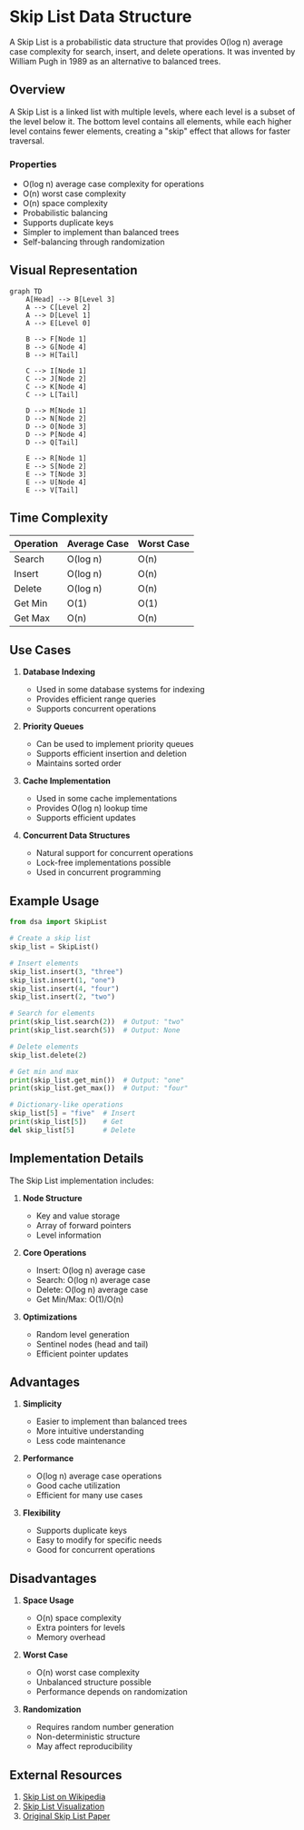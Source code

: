 # Skip List Data Structure

A Skip List is a probabilistic data structure that provides O(log n) average case complexity for search, insert, and delete operations. It was invented by William Pugh in 1989 as an alternative to balanced trees.

## Overview

A Skip List is a linked list with multiple levels, where each level is a subset of the level below it. The bottom level contains all elements, while each higher level contains fewer elements, creating a "skip" effect that allows for faster traversal.

### Properties

- O(log n) average case complexity for operations
- O(n) worst case complexity
- O(n) space complexity
- Probabilistic balancing
- Supports duplicate keys
- Simpler to implement than balanced trees
- Self-balancing through randomization

## Visual Representation

```mermaid
graph TD
    A[Head] --> B[Level 3]
    A --> C[Level 2]
    A --> D[Level 1]
    A --> E[Level 0]
    
    B --> F[Node 1]
    B --> G[Node 4]
    B --> H[Tail]
    
    C --> I[Node 1]
    C --> J[Node 2]
    C --> K[Node 4]
    C --> L[Tail]
    
    D --> M[Node 1]
    D --> N[Node 2]
    D --> O[Node 3]
    D --> P[Node 4]
    D --> Q[Tail]
    
    E --> R[Node 1]
    E --> S[Node 2]
    E --> T[Node 3]
    E --> U[Node 4]
    E --> V[Tail]
```

## Time Complexity

| Operation | Average Case | Worst Case |
|-----------|--------------|------------|
| Search    | O(log n)     | O(n)       |
| Insert    | O(log n)     | O(n)       |
| Delete    | O(log n)     | O(n)       |
| Get Min   | O(1)         | O(1)       |
| Get Max   | O(n)         | O(n)       |

## Use Cases

1. **Database Indexing**
   - Used in some database systems for indexing
   - Provides efficient range queries
   - Supports concurrent operations

2. **Priority Queues**
   - Can be used to implement priority queues
   - Supports efficient insertion and deletion
   - Maintains sorted order

3. **Cache Implementation**
   - Used in some cache implementations
   - Provides O(log n) lookup time
   - Supports efficient updates

4. **Concurrent Data Structures**
   - Natural support for concurrent operations
   - Lock-free implementations possible
   - Used in concurrent programming

## Example Usage

```python
from dsa import SkipList

# Create a skip list
skip_list = SkipList()

# Insert elements
skip_list.insert(3, "three")
skip_list.insert(1, "one")
skip_list.insert(4, "four")
skip_list.insert(2, "two")

# Search for elements
print(skip_list.search(2))  # Output: "two"
print(skip_list.search(5))  # Output: None

# Delete elements
skip_list.delete(2)

# Get min and max
print(skip_list.get_min())  # Output: "one"
print(skip_list.get_max())  # Output: "four"

# Dictionary-like operations
skip_list[5] = "five"  # Insert
print(skip_list[5])    # Get
del skip_list[5]       # Delete
```

## Implementation Details

The Skip List implementation includes:

1. **Node Structure**
   - Key and value storage
   - Array of forward pointers
   - Level information

2. **Core Operations**
   - Insert: O(log n) average case
   - Search: O(log n) average case
   - Delete: O(log n) average case
   - Get Min/Max: O(1)/O(n)

3. **Optimizations**
   - Random level generation
   - Sentinel nodes (head and tail)
   - Efficient pointer updates

## Advantages

1. **Simplicity**
   - Easier to implement than balanced trees
   - More intuitive understanding
   - Less code maintenance

2. **Performance**
   - O(log n) average case operations
   - Good cache utilization
   - Efficient for many use cases

3. **Flexibility**
   - Supports duplicate keys
   - Easy to modify for specific needs
   - Good for concurrent operations

## Disadvantages

1. **Space Usage**
   - O(n) space complexity
   - Extra pointers for levels
   - Memory overhead

2. **Worst Case**
   - O(n) worst case complexity
   - Unbalanced structure possible
   - Performance depends on randomization

3. **Randomization**
   - Requires random number generation
   - Non-deterministic structure
   - May affect reproducibility

## External Resources

1. [Skip List on Wikipedia](https://en.wikipedia.org/wiki/Skip_list)
2. [Skip List Visualization](https://www.cs.usfca.edu/~galles/visualization/SkipList.html)
3. [Original Skip List Paper](https://dl.acm.org/doi/10.1145/78973.78977) 